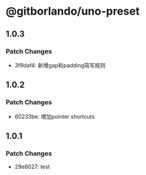 # @gitborlando/uno-preset

## 1.0.3

### Patch Changes

- 3f9daf4: 新增gap和padding简写规则

## 1.0.2

### Patch Changes

- 60233be: 增加pointer shortcuts

## 1.0.1

### Patch Changes

- 29e6027: test
